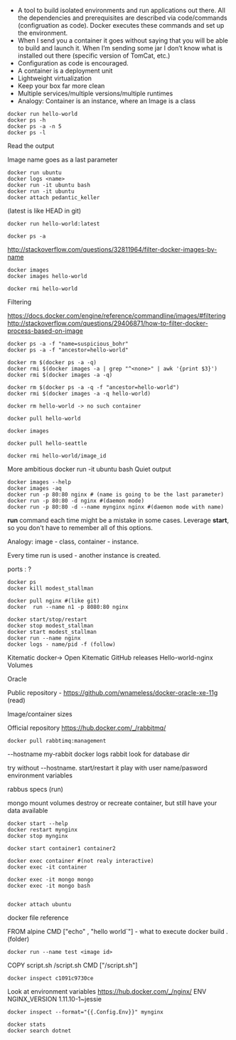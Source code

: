- A tool to build isolated environments and run applications out there. All the dependencies and prerequisites are described via code/commands (configruation as code). Docker executes these commands and set up the environment.
- When I send you a container it goes without saying that you will be able to build and launch it. When I’m sending some jar I don’t know what is installed out there (specific version of TomCat, etc.)
- Configuration as code is encouraged. 
- A container is a deployment unit
- Lightweight virtualization
- Keep your box far more clean
- Multiple services/multiple versions/multiple runtimes
- Analogy: Container is an instance, where an Image is a class


```
docker run hello-world
docker ps -h
docker ps -a -n 5 
docker ps -l
```
Read the output

Image name goes as a last parameter

```
docker run ubuntu
docker logs <name>
docker run -it ubuntu bash
docker run -it ubuntu
docker attach pedantic_keller
```

(latest is like HEAD in git)
```
docker run hello-world:latest 
```

```
docker ps -a
```

http://stackoverflow.com/questions/32811964/filter-docker-images-by-name

```
docker images
docker images hello-world

```
```
docker rmi hello-world
```


Filtering 

https://docs.docker.com/engine/reference/commandline/images/#filtering
http://stackoverflow.com/questions/29406871/how-to-filter-docker-process-based-on-image

```
docker ps -a -f "name=suspicious_bohr"
docker ps -a -f "ancestor=hello-world"
```

```
docker rm $(docker ps -a -q)
docker rmi $(docker images -a | grep "^<none>" | awk '{print $3}')
docker rmi $(docker images -a -q)
```

```
docker rm $(docker ps -a -q -f "ancestor=hello-world")
docker rmi $(docker images -a -q hello-world) 
```

```
docker rm hello-world -> no such container
```

```
docker pull hello-world
```

```
docker images
```

```
docker pull hello-seattle
```

```
docker rmi hello-world/image_id
```

More ambitious  docker run -it ubuntu bash
Quiet output 
```
docker images --help
docker images -aq
docker run -p 80:80 nginx # (name is going to be the last parameter)
docker run -p 80:80 -d nginx #(daemon mode)
docker run -p 80:80 -d --name mynginx nginx #(daemon mode with name)
```

**run** command each time might be a mistake in some cases. Leverage **start**, so you don't have to remember all of this options.

Analogy: image - class, container - instance.

Every time run is used - another instance is created.

ports <local host>:<container> ?

```
docker ps
docker kill modest_stallman

docker pull nginx #(like git)
docker  run --name n1 -p 8080:80 nginx
```


```
docker start/stop/restart
docker stop modest_stallman
docker start modest_stallman
docker run --name nginx
docker logs - name/pid -f (follow)
```

Kitematic docker-> Open Kitematic
GitHub releases
Hello-world-nginx
Volumes


Oracle 

Public repository - https://github.com/wnameless/docker-oracle-xe-11g (read)

Image/container sizes


Official repository https://hub.docker.com/_/rabbitmq/

```
docker pull rabbtimq:management
```

--hostname my-rabbit
docker logs rabbit look for database dir

try without --hostname. start/restart it
play with user name/pasword environment variables

rabbus specs (run)

mongo mount volumes
destroy or recreate container, but still have your data available

```
docker start --help
docker restart mynginx
docker stop mynginx

```

```
docker start container1 container2
```

```
docker exec container #(not realy interactive)
docker exec -it container

docker exec -it mongo mongo 
docker exec -it mongo bash 


docker attach ubuntu
```

docker file reference

FROM alpine
CMD ["echo" , "hello world`"] - what to execute
docker build . (folder)


```
docker run --name test <image id>
```

COPY script.sh /script.sh
CMD ["/script.sh"] 


```
docker inspect c1091c9730ce
```


Look at environment variables https://hub.docker.com/_/nginx/
ENV NGINX_VERSION 1.11.10-1~jessie

```
docker inspect --format="{{.Config.Env}}" mynginx
```

```
docker stats
docker search dotnet
```